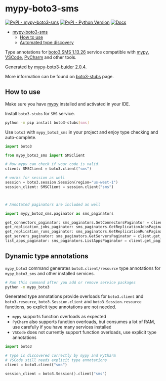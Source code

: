 # mypy-boto3-sms

[![PyPI - mypy-boto3-sms](https://img.shields.io/pypi/v/mypy-boto3-sms.svg?color=blue)](https://pypi.org/project/mypy-boto3-sms)
[![PyPI - Python Version](https://img.shields.io/pypi/pyversions/mypy-boto3-sms.svg?color=blue)](https://pypi.org/project/mypy-boto3-sms)
[![Docs](https://img.shields.io/readthedocs/mypy-boto3-builder.svg?color=blue)](https://mypy-boto3-builder.readthedocs.io/)

- [mypy-boto3-sms](#mypy-boto3-sms)
  - [How to use](#how-to-use)
  - [Automated type discovery](#automated-type-discovery)

Type annotations for
[boto3.SMS 1.13.26](https://boto3.amazonaws.com/v1/documentation/api/1.13.26/reference/services/sms.html#SMS) service
compatible with [mypy](https://github.com/python/mypy), [VSCode](https://code.visualstudio.com/),
[PyCharm](https://www.jetbrains.com/pycharm/) and other tools.

Generated by [mypy-boto3-buider 2.0.4](https://github.com/vemel/mypy_boto3_builder).

More information can be found on [boto3-stubs](https://pypi.org/project/boto3-stubs/) page.

## How to use

Make sure you have [mypy](https://github.com/python/mypy) installed and activated in your IDE.

Install `boto3-stubs` for `SMS` service.

```bash
python -m pip install boto3-stubs[sms]
```

Use `boto3` with `mypy_boto3_sms` in your project and enjoy type checking and auto-complete.

```python
import boto3

from mypy_boto3_sms import SMSClient

# Now mypy can check if your code is valid.
client: SMSClient = boto3.client("sms")

# works for session as well
session = boto3.session.Session(region="us-west-1")
session_client: SMSClient = session.client("sms")



# Annotated paginators are included as well

import mypy_boto3_sms.paginator as sms_paginators

get_connectors_paginator: sms_paginators.GetConnectorsPaginator = client.get_paginator("get_connectors")
get_replication_jobs_paginator: sms_paginators.GetReplicationJobsPaginator = client.get_paginator("get_replication_jobs")
get_replication_runs_paginator: sms_paginators.GetReplicationRunsPaginator = client.get_paginator("get_replication_runs")
get_servers_paginator: sms_paginators.GetServersPaginator = client.get_paginator("get_servers")
list_apps_paginator: sms_paginators.ListAppsPaginator = client.get_paginator("list_apps")
```

## Dynamic type annotations

`mypy_boto3` command generates `boto3.client/resource` type annotations for
`mypy_boto3_sms` and other installed services.

```bash
# Run this command after you add or remove service packages
python -m mypy_boto3
```

Generated type annotations provide overloads for `boto3.client` and `boto3.resource`,
`boto3.Session.client` and `boto3.Session.resource` functions,
so explicit type annotations are not needed.

- `mypy` supports function overloads as expected
- `PyCharm` also supports function overloads, but consumes a lot of RAM, use carefully if you have many services installed
- `VSCode` does not currently support function overloads, use explicit type annotations

```python
import boto3

# Type is discovered correctly by mypy and PyCharm
# VSCode still needs explicit type annotations
client = boto3.client("sms")

session_client = boto3.Session().client("sms")
```